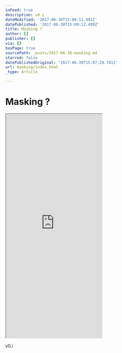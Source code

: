 ```yaml
---
inFeed: true
description: v0.i
dateModified: '2017-06-30T15:09:11.991Z'
datePublished: '2017-06-30T15:09:12.499Z'
title: Masking ?
author: []
publisher: {}
via: {}
hasPage: true
sourcePath: _posts/2017-06-30-masking.md
starred: false
datePublishedOriginal: '2017-06-30T15:07:29.741Z'
url: masking/index.html
_type: Article

---
```

# Masking ?

<iframe src="https://the-grid.github.io/ed-userhtml/?g=eJx9zbEOwiAQgOH9nuLCpEOPvdK-y0EIRQ9LOAxpjO9uTByc3P98v9N-SFyBWOrGU-eWYscnIBbW25QLpzjjo8lp673qbO0Yg7zP7CnsxeoeMkuxn5rqPZ0v8AJnvyq4XBIGYdXF_B4MaguL-W9q5RDpWpNZ397SOcQ" height="700" style=""></iframe>

v0.i